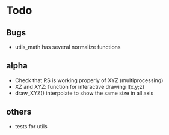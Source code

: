 # Todo

## Bugs

* utils_math has several normalize functions




## alpha
* Check that RS is working properly of XYZ (multiprocessing)
* XZ and  XYZ: function for interactive drawing I(x,y;z)
* draw_XYZ() interpolate to show the same size in all axis


## others

* tests for utils
